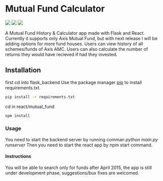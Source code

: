 # Mutual Fund Calculator
<img src="https://img.shields.io/badge/Maintained-Yes-green"> <img src="https://img.shields.io/github/issues/garchaaman19/Stack_overflow_app"> <img src="https://img.shields.io/badge/Technology-Flask-brightgreen">

A Mutual Fund History & Calculator app made with Flask and React. Currently it supports only Axis Mutual Fund, but with next release I will be adding options for more fund houses.
Users can view history of all schemes/funds of Axis AMC.
Users can also calculate the number of returns they would have recieved if had they invested.

## Installation
first cd into flask_backend
Use the package manager [pip](https://pip.pypa.io/en/stable/) to install requirements.txt.

```bash
pip install -r requirements.txt
```


cd in react/mutual_fund 

```bash
npm install
```


### Usage
You need to start the backend server by running comman *python main.py runserver*
Then you need to start the react app by npm start command.

#### Instructions 
You will be able to search only for funds after April 2015, the app is still under development phase, suggestions/bux fixes are welcomed.

